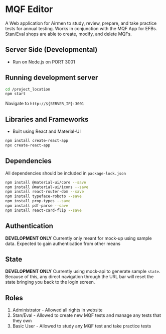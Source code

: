 # MQF Editor
A Web application for Airmen to study, review, prepare, and take practice tests for annual testing. Works in conjunction with the MQF App for EFBs. Stan/Eval shops are able to create, modify, and delete MQFs.

## Server Side (Developmental)
- Run on Node.js on PORT 3001

## Running development server
```bash
cd /project_location
npm start
```

Navigate to `http://${SERVER_IP}:3001`

## Libraries and Frameworks
- Built using React and Material-UI
```bash
npm install create-react-app
npx create-react-app
```

## Dependencies
All dependencies should be included in `package-lock.json`
```bash
npm install @material-ui/core --save
npm install @material-ui/icons --save
npm install react-router-dom --save
npm install typeface-roboto --save
npm install prop-types --save
npm install pdf-parse --save
npm install react-card-flip --save
```

## Authentication
**DEVELOPMENT ONLY** 
Currently only meant for mock-up using sample data.
Expected to gain authentication from other means

## State
**DEVELOPMENT ONLY**
Currently using mock-api to generate sample `state`. Because of this, any direct navigation through the URL bar will reset the state bringing you back to the login screen.

## Roles
1. Administrator - Allowed all rights in website
1. Stan/Eval - Allowed to create new MQF tests and manage any tests that they own
1. Basic User - Allowed to study any MQF test and take practice tests